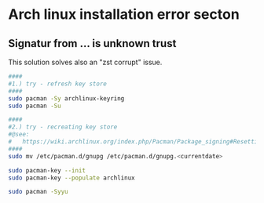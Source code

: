 # Arch linux installation error secton

## Signatur from ... is unknown trust

This solution solves also an "zst corrupt" issue.

```bash
####
#1.) try - refresh key store
####
sudo pacman -Sy archlinux-keyring
sudo pacman -Su

####
#2.) try - recreating key store
#@see:
#   https://wiki.archlinux.org/index.php/Pacman/Package_signing#Resetting_all_the_keys
####
sudo mv /etc/pacman.d/gnupg /etc/pacman.d/gnupg.<currentdate>

sudo pacman-key --init
sudo pacman-key --populate archlinux

sudo pacman -Syyu
```

